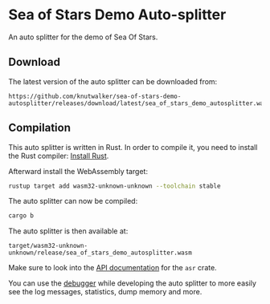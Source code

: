 # Sea of Stars Demo Auto-splitter

An auto splitter for the demo of Sea Of Stars.

## Download

The latest version of the auto splitter can be downloaded from:

    https://github.com/knutwalker/sea-of-stars-demo-autosplitter/releases/download/latest/sea_of_stars_demo_autosplitter.wasm


## Compilation

This auto splitter is written in Rust. In order to compile it, you need to
install the Rust compiler: [Install Rust](https://www.rust-lang.org/tools/install).

Afterward install the WebAssembly target:
```sh
rustup target add wasm32-unknown-unknown --toolchain stable
```

The auto splitter can now be compiled:
```sh
cargo b
```

The auto splitter is then available at:
```
target/wasm32-unknown-unknown/release/sea_of_stars_demo_autosplitter.wasm
```

Make sure to look into the [API documentation](https://livesplit.org/asr/asr/) for the `asr` crate.

You can use the [debugger](https://github.com/CryZe/asr-debugger) while
developing the auto splitter to more easily see the log messages, statistics,
dump memory and more.
